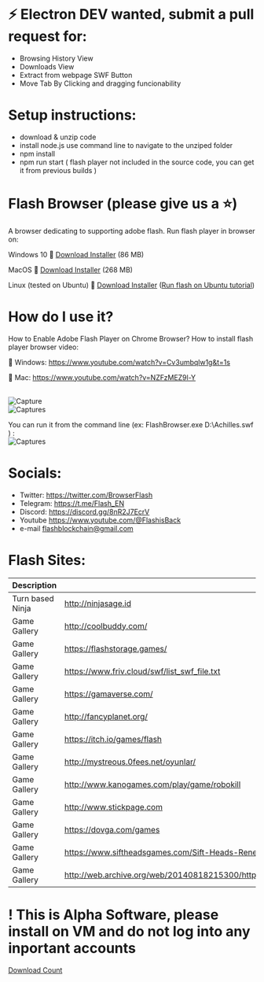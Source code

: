 # ⚡ Electron DEV wanted, submit a pull request for:
 - Browsing History View
 - Downloads View
 - Extract from webpage SWF Button
 - Move Tab By Clicking and dragging funcionability

# Setup instructions:
 - download & unzip code
 - install node.js use command line to navigate to the unziped folder 
 - npm install 
 - npm run start
 ( flash player not included in the source code, you can get it from previous builds )
 

# Flash Browser  (please give us a :star:)
A browser dedicating to supporting adobe flash. 
Run flash player in browser on:
 
Windows 10
:link: [Download Installer](https://github.com/radubirsan/FlashBrowser/releases) (86 MB) 

MacOS
:link: [Download Installer](https://github.com/radubirsan/FlashBrowser/releases/tag/v0.2) (268 MB) 

Linux (tested on Ubuntu)
:link: [Download Installer](https://github.com/radubirsan/FlashBrowser/releases/tag/v0.01) ([Run flash on Ubuntu tutorial](https://flash.pm/2021/09/23/run-flash-player-on-linux-ubuntu-with-flashbrowser-in-14-steps/)) 

# How do I use it?
How to Enable Adobe Flash Player on Chrome Browser?
How to install flash player browser video:

:movie_camera: Windows:
https://www.youtube.com/watch?v=Cv3umbqlw1g&t=1s

:movie_camera: Mac:
https://www.youtube.com/watch?v=NZFzMEZ9l-Y

<br/>![Capture](https://wethegeek.com/wp-content/uploads/2021/07/Adobe-Flash-Player.png)
<br/>![Captures](https://images-na.ssl-images-amazon.com/images/I/A1p%2BBYQK5BL.png)

You can run it from the command line (ex: FlashBrowser.exe D:\\Achilles.swf ) :
<br/>![Captures](https://flash.pm/Capture.JPG)


# Socials:
- Twitter: https://twitter.com/BrowserFlash
- Telegram: https://t.me/Flash_EN
- Discord: https://discord.gg/8nR2J7EcrV
- Youtube https://www.youtube.com/@FlashisBack
- e-mail flashblockchain@gmail.com

# Flash Sites:

| Description  | Link |
| ------------- | ------------- |
| Turn based Ninja  | http://ninjasage.id  |
| Game Gallery  | http://coolbuddy.com/  |
| Game Gallery| https://flashstorage.games/ |
| Game Gallery| https://www.friv.cloud/swf/list_swf_file.txt|
| Game Gallery| https://gamaverse.com/|
| Game Gallery| http://fancyplanet.org/|
| Game Gallery| https://itch.io/games/flash |
| Game Gallery| http://mystreous.0fees.net/oyunlar/ |
| Game Gallery| http://www.kanogames.com/play/game/robokill |
| Game Gallery| http://www.stickpage.com |
| Game Gallery| https://dovga.com/games |
| Game Gallery| https://www.siftheadsgames.com/Sift-Heads-Renegade-2.html |
| Game Gallery| http://web.archive.org/web/20140818215300/http://www.nitrome.com/games/bumpbattleroyale/#.U_J11DO286Q |



# ! This is Alpha Software, please install on VM and do not log into any inportant accounts
[Download Count](https://hanadigital.github.io/grev/?user=radubirsan&repo=FlashBrowser2)

